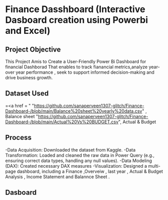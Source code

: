 # Finance Dasshboard (Interactive Dasboard creation using Powerbi and Excel)

## Project Objective 

 This Project Amis to Create  a User-Friendly Power Bi Dashboard for financial Dashborad That enables to track fianancial metrics,analyze year-over year performance , seek to support informed decision-making and drive business growth.


## Dataset Used
=<a href = "
"https://github.com/sanaperveen1307-glitch/Finance-Dashboard-/blob/main/Balance%20sheet%20yearly%20data.csv" , Balance sheet
"https://github.com/sanaperveen1307-glitch/Finance-Dashboard-/blob/main/Actual%20Vs%20BUDGET.csv", Actual & Budget 
## Process 

-Data Acquisition: Downloaded the dataset from Kaggle.
-Data Transformation: Loaded and cleaned the raw data in Power Query (e.g., ensuring correct data types, handling any null values).
-Data Modeling (DAX): Created necessary DAX measures 
-Visualization: Designed a multi-page dashboard, including a Finance ,Overveiw , last year , Actual & Budget Analysis , Income Statement and  Balannce Sheet .

## Dasboard 
